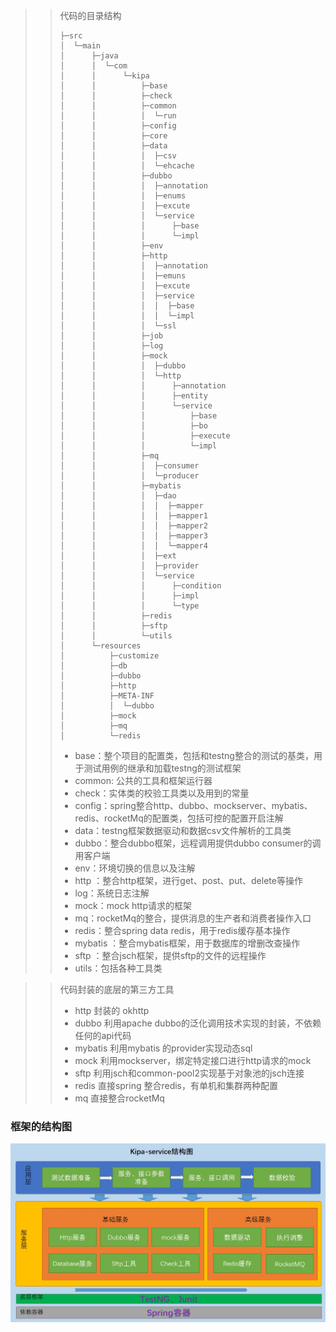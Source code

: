 > > 代码的目录结构
> >
> > ```
> > ├─src
> > │  └─main
> > │      ├─java
> > │      │  └─com
> > │      │      └─kipa
> > │      │          ├─base
> > │      │          ├─check
> > │      │          ├─common
> > │      │          │  └─run
> > │      │          ├─config
> > │      │          ├─core
> > │      │          ├─data
> > │      │          │  ├─csv
> > │      │          │  └─ehcache
> > │      │          ├─dubbo
> > │      │          │  ├─annotation
> > │      │          │  ├─enums
> > │      │          │  ├─excute
> > │      │          │  └─service
> > │      │          │      ├─base
> > │      │          │      └─impl
> > │      │          ├─env
> > │      │          ├─http
> > │      │          │  ├─annotation
> > │      │          │  ├─emuns
> > │      │          │  ├─excute
> > │      │          │  ├─service
> > │      │          │  │  ├─base
> > │      │          │  │  └─impl
> > │      │          │  └─ssl
> > │      │          ├─job
> > │      │          ├─log
> > │      │          ├─mock
> > │      │          │  ├─dubbo
> > │      │          │  └─http
> > │      │          │      ├─annotation
> > │      │          │      ├─entity
> > │      │          │      └─service
> > │      │          │          ├─base
> > │      │          │          ├─bo
> > │      │          │          ├─execute
> > │      │          │          └─impl
> > │      │          ├─mq
> > │      │          │  ├─consumer
> > │      │          │  └─producer
> > │      │          ├─mybatis
> > │      │          │  ├─dao
> > │      │          │  │  ├─mapper
> > │      │          │  │  ├─mapper1
> > │      │          │  │  ├─mapper2
> > │      │          │  │  ├─mapper3
> > │      │          │  │  └─mapper4
> > │      │          │  ├─ext
> > │      │          │  ├─provider
> > │      │          │  └─service
> > │      │          │      ├─condition
> > │      │          │      ├─impl
> > │      │          │      └─type
> > │      │          ├─redis
> > │      │          ├─sftp
> > │      │          └─utils
> > │      └─resources
> > │          ├─customize
> > │          ├─db
> > │          ├─dubbo
> > │          ├─http
> > │          ├─META-INF
> > │          │  └─dubbo
> > │          ├─mock
> > │          ├─mq
> > │          └─redis
> >
> > ```
> >
> > * base：整个项目的配置类，包括和testng整合的测试的基类，用于测试用例的继承和加载testng的测试框架
> > * common: 公共的工具和框架运行器
> > * check：实体类的校验工具类以及用到的常量
> > * config：spring整合http、dubbo、mockserver、mybatis、redis、rocketMq的配置类，包括可控的配置开启注解
> > * data：testng框架数据驱动和数据csv文件解析的工具类
> > * dubbo：整合dubbo框架，远程调用提供dubbo consumer的调用客户端
> > * env：环境切换的信息以及注解
> > * http ：整合http框架，进行get、post、put、delete等操作
> > * log：系统日志注解
> > * mock：mock http请求的框架
> > * mq：rocketMq的整合，提供消息的生产者和消费者操作入口
> > * redis：整合spring data redis，用于redis缓存基本操作
> > * mybatis ：整合mybatis框架，用于数据库的增删改查操作
> > * sftp ：整合jsch框架，提供sftp的文件的远程操作
> > * utils：包括各种工具类

> > 代码封装的底层的第三方工具
> >
> > * http 封装的 okhttp
> > * dubbo 利用apache dubbo的泛化调用技术实现的封装，不依赖任何的api代码
> > * mybatis 利用mybatis 的provider实现动态sql
> > * mock 利用mockserver，绑定特定接口进行http请求的mock
> > * sftp 利用jsch和common-pool2实现基于对象池的jsch连接
> > * redis 直接spring 整合redis，有单机和集群两种配置
> > * mq 直接整合rocketMq

### 框架的结构图
![kipa-struction](png/kipa-struction.jpg)